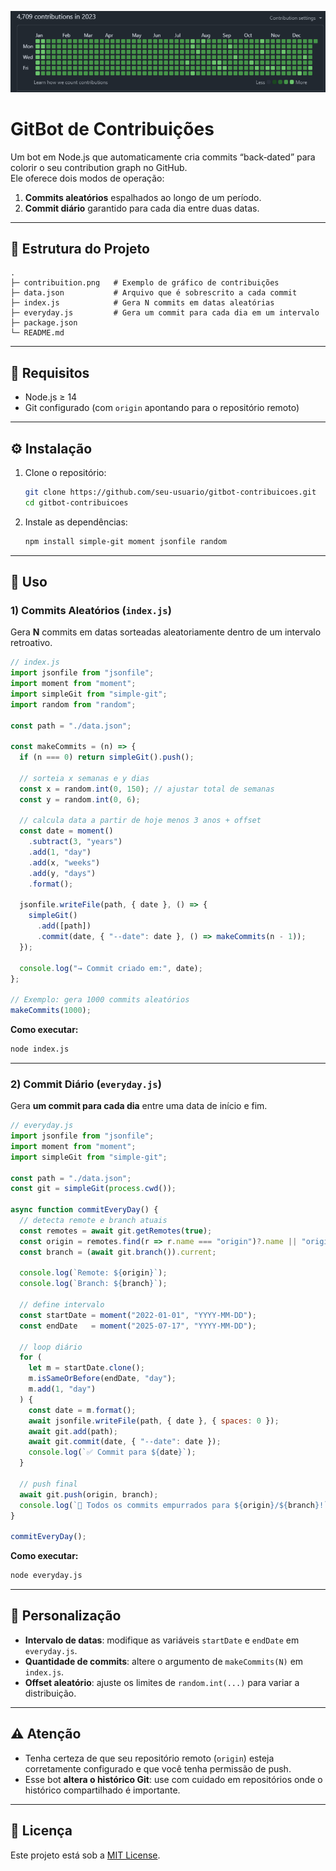 ![Exemplo de Contribution Graph no GitHub](./contribuition.png)

# GitBot de Contribuições

Um bot em Node.js que automaticamente cria commits “back‑dated” para colorir o seu contribution graph no GitHub.  
Ele oferece dois modos de operação:

1. **Commits aleatórios** espalhados ao longo de um período.  
2. **Commit diário** garantido para cada dia entre duas datas.

---

## 📂 Estrutura do Projeto

```text
.
├─ contribuition.png   # Exemplo de gráfico de contribuições
├─ data.json           # Arquivo que é sobrescrito a cada commit
├─ index.js            # Gera N commits em datas aleatórias
├─ everyday.js         # Gera um commit para cada dia em um intervalo
├─ package.json
└─ README.md
```

---

## 🔧 Requisitos

- Node.js ≥ 14  
- Git configurado (com `origin` apontando para o repositório remoto)  

---

## ⚙️ Instalação

1. Clone o repositório:
   ```bash
   git clone https://github.com/seu-usuario/gitbot-contribuicoes.git
   cd gitbot-contribuicoes
   ```
2. Instale as dependências:
   ```bash
   npm install simple-git moment jsonfile random
   ```

---

## 🚀 Uso

### 1) Commits Aleatórios (`index.js`)

Gera **N** commits em datas sorteadas aleatoriamente dentro de um intervalo retroativo.

```js
// index.js
import jsonfile from "jsonfile";
import moment from "moment";
import simpleGit from "simple-git";
import random from "random";

const path = "./data.json";

const makeCommits = (n) => {
  if (n === 0) return simpleGit().push();

  // sorteia x semanas e y dias
  const x = random.int(0, 150); // ajustar total de semanas
  const y = random.int(0, 6);

  // calcula data a partir de hoje menos 3 anos + offset
  const date = moment()
    .subtract(3, "years")
    .add(1, "day")
    .add(x, "weeks")
    .add(y, "days")
    .format();

  jsonfile.writeFile(path, { date }, () => {
    simpleGit()
      .add([path])
      .commit(date, { "--date": date }, () => makeCommits(n - 1));
  });

  console.log("→ Commit criado em:", date);
};

// Exemplo: gera 1000 commits aleatórios
makeCommits(1000);
```

**Como executar:**
```bash
node index.js
```

---

### 2) Commit Diário (`everyday.js`)

Gera **um commit para cada dia** entre uma data de início e fim.

```js
// everyday.js
import jsonfile from "jsonfile";
import moment from "moment";
import simpleGit from "simple-git";

const path = "./data.json";
const git = simpleGit(process.cwd());

async function commitEveryDay() {
  // detecta remote e branch atuais
  const remotes = await git.getRemotes(true);
  const origin = remotes.find(r => r.name === "origin")?.name || "origin";
  const branch = (await git.branch()).current;

  console.log(`Remote: ${origin}`);
  console.log(`Branch: ${branch}`);

  // define intervalo
  const startDate = moment("2022-01-01", "YYYY-MM-DD");
  const endDate   = moment("2025-07-17", "YYYY-MM-DD");

  // loop diário
  for (
    let m = startDate.clone();
    m.isSameOrBefore(endDate, "day");
    m.add(1, "day")
  ) {
    const date = m.format();
    await jsonfile.writeFile(path, { date }, { spaces: 0 });
    await git.add(path);
    await git.commit(date, { "--date": date });
    console.log(`✅ Commit para ${date}`);
  }

  // push final
  await git.push(origin, branch);
  console.log(`🚀 Todos os commits empurrados para ${origin}/${branch}!`);
}

commitEveryDay();
```

**Como executar:**
```bash
node everyday.js
```

---

## 🔄 Personalização

- **Intervalo de datas**: modifique as variáveis `startDate` e `endDate` em `everyday.js`.  
- **Quantidade de commits**: altere o argumento de `makeCommits(N)` em `index.js`.  
- **Offset aleatório**: ajuste os limites de `random.int(...)` para variar a distribuição.

---

## ⚠️ Atenção

- Tenha certeza de que seu repositório remoto (`origin`) esteja corretamente configurado e que você tenha permissão de push.  
- Esse bot **altera o histórico Git**: use com cuidado em repositórios onde o histórico compartilhado é importante.

---

## 📄 Licença

Este projeto está sob a [MIT License](LICENSE).  
